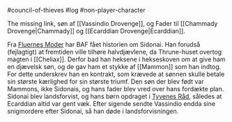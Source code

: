 #council-of-thieves #log #non-player-character

The missing link, søn af [[Vassindio Drovenge]], og Fader til [[Chammady Drovenge|Chammady]] og [[Ecarddian Drovenge|Ecarddian]]. 
Fra [Fluernes Moder](Fluernes%20Moder.md) har BAF fået historien om Sidonai. Han forudså (fejlagtigt) at fremtiden ville tilhøre halvdjævlene, da Thrune-huset overtog magten i [[Cheliax]]. Derfor bad han heksene i hekseskoven om at give ham en djævelsk søn, og de gav ham et stykke af [[Mammon]] som han indtog. For dette underskrev han en kontrakt, som krævede at sønnen skulle betale sin største kærlighed for sin største triumf. Den søn der blev født var Mammons, ikke Sidonais, og hans fader blev vred over hans fordækte plan. Sidonai blev landsforvist, og hans børn opdraget i [Tyvenes Råd](Tyvenes%20Råd.md), således at Ecarddian altid var gent væk. Efter sigende sendte Vassindio endda sine snigmordere efter Sidonai, så han døde i landsforvisningen.
